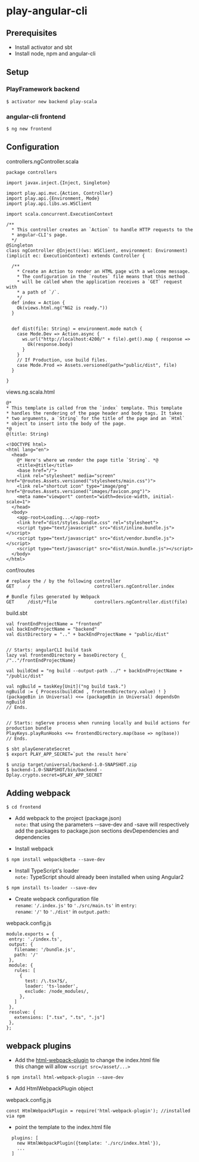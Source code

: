 # play-angular-cli


## Prerequisites

* Install activator and sbt
* Install node, npm and angular-cli

## Setup

### PlayFramework backend

```
$ activator new backend play-scala
```

### angular-cli frontend
```
$ ng new frontend
```

## Configuration

controllers.ngController.scala

```
package controllers

import javax.inject.{Inject, Singleton}

import play.api.mvc.{Action, Controller}
import play.api.{Environment, Mode}
import play.api.libs.ws.WSClient

import scala.concurrent.ExecutionContext

/**
  * This controller creates an `Action` to handle HTTP requests to the
  * angular-CLI's page.
  */
@Singleton
class ngController @Inject()(ws: WSClient, environment: Environment)(implicit ec: ExecutionContext) extends Controller {

  /**
    * Create an Action to render an HTML page with a welcome message.
    * The configuration in the `routes` file means that this method
    * will be called when the application receives a `GET` request with
    * a path of `/`.
    */
  def index = Action {
    Ok(views.html.ng("NG2 is ready."))
  }


  def dist(file: String) = environment.mode match {
    case Mode.Dev => Action.async {
      ws.url("http://localhost:4200/" + file).get().map { response =>
        Ok(response.body)
      }
    }
    // If Production, use build files.
    case Mode.Prod => Assets.versioned(path="public/dist", file)
  }

}
```
views.ng.scala.html
```
@*
* This template is called from the `index` template. This template
* handles the rendering of the page header and body tags. It takes
* two arguments, a `String` for the title of the page and an `Html`
* object to insert into the body of the page.
*@
@(title: String)

<!DOCTYPE html>
<html lang="en">
  <head>
    @* Here's where we render the page title `String`. *@
    <title>@title</title>
    <base href="/">
    <link rel="stylesheet" media="screen" href="@routes.Assets.versioned("stylesheets/main.css")">
    <link rel="shortcut icon" type="image/png" href="@routes.Assets.versioned("images/favicon.png")">
    <meta name="viewport" content="width=device-width, initial-scale=1">
  </head>
  <body>
    <app-root>Loading...</app-root>
    <link href="dist/styles.bundle.css" rel="stylesheet">
    <script type="text/javascript" src="dist/inline.bundle.js"></script>
    <script type="text/javascript" src="dist/vendor.bundle.js"></script>
    <script type="text/javascript" src="dist/main.bundle.js"></script>
  </body>
</html>
```


conf/routes

```
# replace the / by the following controller
GET     /                        controllers.ngController.index

# Bundle files generated by Webpack
GET     /dist/*file              controllers.ngController.dist(file)
```

build.sbt
```
val frontEndProjectName = "frontend"
val backEndProjectName = "backend"
val distDirectory = ".." + backEndProjectName + "public/dist"


// Starts: angularCLI build task
lazy val frontendDirectory = baseDirectory {_ /".."/frontEndProjectName}

val buildCmd = "ng build --output-path ../" + backEndProjectName + "/public/dist"

val ngBuild = taskKey[Unit]("ng build task.")
ngBuild := { Process(buildCmd , frontendDirectory.value) ! }
(packageBin in Universal) <<= (packageBin in Universal) dependsOn ngBuild
// Ends.


// Starts: ngServe process when running locally and build actions for production bundle
PlayKeys.playRunHooks <+= frontendDirectory.map(base => ng(base))
// Ends.
```

```
$ sbt playGenerateSecret
$ export PLAY_APP_SECRET=`put the result here`
```

```
$ unzip target/universal/backend-1.0-SNAPSHOT.zip
$ backend-1.0-SNAPSHOT/bin/backend -Dplay.crypto.secret=$PLAY_APP_SECRET
```

## Adding webpack
```
$ cd frontend
```

* Add webpack to the project (package.json)  
  `note:` that using the parameters --save-dev and -save will respectively 
  add the packages to package.json sections devDependencies and dependencies

* Install webpack
```
$ npm install webpack@beta --save-dev 
```
* Install TypeScript's loader  
  `note:` TypeScript should already been installed when using Angular2
```
$ npm install ts-loader --save-dev 
```
* Create webpack configuration file   
   `rename`: `'/.index.js'` to `'./src/main.ts'` in `entry:`  
   `rename`: `'/'` to `'./dist'` in `output.path:`  

webpack.config.js
```
module.exports = {
 entry: './index.ts',
 output: {
   filename: '/bundle.js',
   path: '/'
 },
 module: {
   rules: [
     {
       test: /\.tsx?$/,
       loader: 'ts-loader',
       exclude: /node_modules/,
     },
   ]
 }, 
 resolve: {
   extensions: [".tsx", ".ts", ".js"]
 },
};
```


## webpack plugins

* Add the [html-webpack-plugin](https://webpack.js.org/concepts/plugins/#configuration) to change the index.html file  
  this change will allow `<script src=/asset/...>`

```
$ npm install html-webpack-plugin --save-dev
```
* Add HtmlWebpackPlugin object

webpack.config.js
```
const HtmlWebpackPlugin = require('html-webpack-plugin'); //installed via npm
```
* point the template to the index.html file  

```
  plugins: [
    new HtmlWebpackPlugin({template: './src/index.html'}),
    ...
  ]
```
